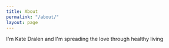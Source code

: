 ```yaml
---
title: About
permalink: "/about/"
layout: page
---
```


I'm Kate Dralen and I'm spreading the love through healthy living
